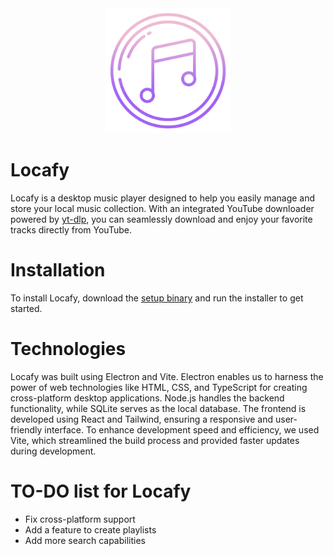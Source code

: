 <div align="center">
  <img src="public/assets/Logo.png" alt="Logo" width="200" height="auto">
</div>

# Locafy
Locafy is a desktop music player designed to help you easily manage and store your local music collection. With an integrated YouTube downloader powered by [yt-dlp](https://github.com/yt-dlp/yt-dlp?tab=readme-ov-file), you can seamlessly download and enjoy your favorite tracks directly from YouTube.

# Installation
To install Locafy, download the [setup binary]((https://github.com/jayzk/Local-Music-Player/releases)) and run the installer to get started.

# Technologies
Locafy was built using Electron and Vite. Electron enables us to harness the power of web technologies like HTML, CSS, and TypeScript for creating cross-platform desktop applications. Node.js handles the backend functionality, while SQLite serves as the local database. The frontend is developed using React and Tailwind, ensuring a responsive and user-friendly interface. To enhance development speed and efficiency, we used Vite, which streamlined the build process and provided faster updates during development.

# TO-DO list for Locafy
- Fix cross-platform support
- Add a feature to create playlists
- Add more search capabilities